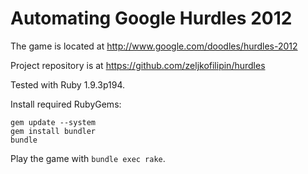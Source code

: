 # Automating Google Hurdles 2012

The game is located at http://www.google.com/doodles/hurdles-2012

Project repository is at https://github.com/zeljkofilipin/hurdles

Tested with Ruby 1.9.3p194.

Install required RubyGems:

    gem update --system
    gem install bundler
    bundle

Play the game with `bundle exec rake`.
